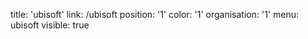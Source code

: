 title: 'ubisoft'
link: /ubisoft
position: '1'
color: '1'
organisation: '1'
menu: ubisoft
visible: true
